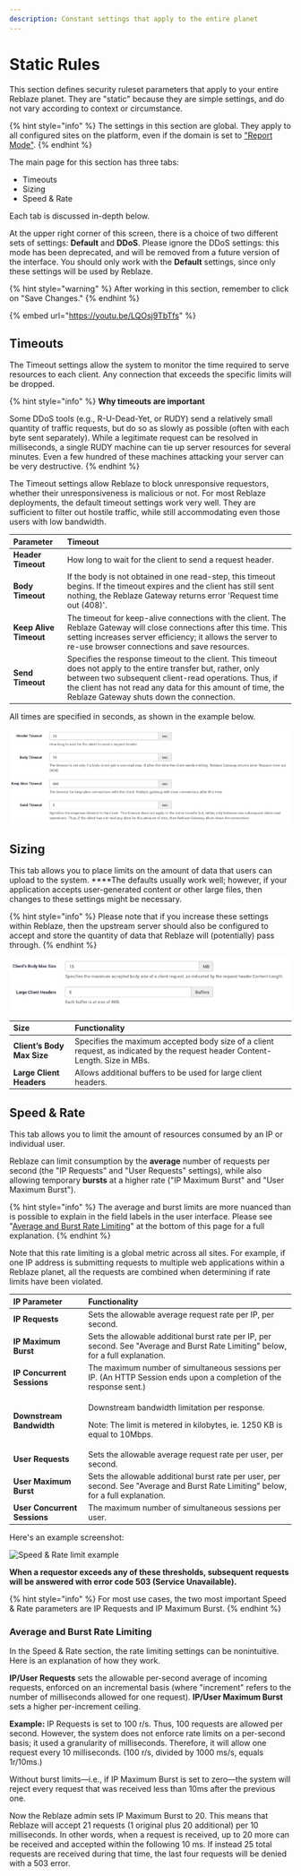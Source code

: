 ```yaml
---
description: Constant settings that apply to the entire planet
---
```


# Static Rules

This section defines security ruleset parameters that apply to your entire Reblaze planet. They are "static" because they are simple settings, and do not vary according to context or circumstance. 

{% hint style="info" %}
The settings in this section are global. They apply to all configured sites on the platform, even if the domain is set to ["Report Mode"](../settings/planet-overview.md#editing-a-web-application).
{% endhint %}

The main page for this section has three tabs: 

* Timeouts
* Sizing
* Speed & Rate

Each tab is discussed in-depth below. 

At the upper right corner of this screen, there is a choice of two different sets of settings: **Default** and **DDoS**. Please ignore the DDoS settings: this mode has been deprecated, and will be removed from a future version of the interface. You should only work with the **Default** settings, since only these settings will be used by Reblaze.  

{% hint style="warning" %}
After working in this section, remember to click on "Save Changes." 
{% endhint %}

{% embed url="https://youtu.be/LQOsj9TbTfs" %}

## Timeouts

The Timeout settings allow the system to monitor the time required to serve resources to each client. Any connection that exceeds the specific limits will be dropped. 

{% hint style="info" %}
**Why timeouts are important**

Some DDoS tools \(e.g., R-U-Dead-Yet, or RUDY\) send a relatively small quantity of traffic requests, but do so as slowly as possible \(often with each byte sent separately\). While a legitimate request can be resolved in milliseconds, a single RUDY machine can tie up server resources for several minutes. Even a few hundred of these machines attacking your server can be very destructive.
{% endhint %}

The Timeout settings allow Reblaze to block unresponsive requestors, whether their unresponsiveness is malicious or not. For most Reblaze deployments, the default timeout settings work very well. They are sufficient to filter out hostile traffic, while still accommodating even those users with low bandwidth.

| Parameter | Timeout |
| :--- | :--- |
| **Header Timeout** | How long to wait for the client to send a request header. |
| **Body Timeout** | If the body is not obtained in one read-step, this timeout begins.  If the timeout expires and the client has still sent nothing, the Reblaze Gateway returns error 'Request time out \(408\)'. |
| **Keep Alive Timeout** | The timeout for keep-alive connections with the client. The Reblaze Gateway will close connections after this time. This setting increases server efficiency; it allows the server to re-use browser connections and save resources.   |
| **Send Timeout**  | Specifies the response timeout to the client. This timeout does not apply to the entire transfer but, rather, only between two subsequent client-read operations. Thus, if the client has not read any data for this amount of time, the Reblaze Gateway shuts down the connection. |

All times are specified in seconds, as shown in the example below. 

![Timeouts Settings Example](../../.gitbook/assets/image%20%28115%29.png)

## Sizing

This tab allows you to place limits on the amount of data that users can upload to the system. ****The defaults usually work well; however, if your application accepts user-generated content or other large files, then changes to these settings might be necessary.

{% hint style="info" %}
Please note that if you increase these settings within Reblaze, then the upstream server should also be configured to accept and store the quantity of data that Reblaze will \(potentially\) pass through.
{% endhint %}

![Default Sizing Example](../../.gitbook/assets/image%20%2843%29.png)

| **Size** | Functionality |
| :--- | :--- |
| **Client’s Body Max Size** | Specifies the maximum accepted body size of a client request, as indicated by the request header Content-Length. Size in MBs.  |
| **Large Client Headers** | Allows additional buffers to be used for large client headers. |

## **Speed & Rate** 

This tab allows you to limit the amount of resources consumed by an IP or individual user. 

Reblaze can limit consumption by the **average** number of requests per second \(the "IP Requests" and "User Requests" settings\), while also allowing temporary **bursts** at a higher rate \("IP Maximum Burst" and "User Maximum Burst"\). 

{% hint style="info" %}
The average and burst limits are more nuanced than is possible to explain in the field labels in the user interface. Please see "[Average and Burst Rate Limiting](static-rules.md#average-and-burst-rate-limiting)" at the bottom of this page for a full explanation.
{% endhint %}

Note that this rate limiting is a global metric across all sites. For example, if one IP address is submitting requests to multiple web applications within a Reblaze planet, all the requests are combined when determining if rate limits have been violated.

<table>
  <thead>
    <tr>
      <th style="text-align:left">IP Parameter</th>
      <th style="text-align:left">Functionality</th>
    </tr>
  </thead>
  <tbody>
    <tr>
      <td style="text-align:left"><b>IP Requests</b>
      </td>
      <td style="text-align:left">Sets the allowable average request rate per IP, per second.</td>
    </tr>
    <tr>
      <td style="text-align:left"><b>IP Maximum Burst</b>
      </td>
      <td style="text-align:left">Sets the allowable additional burst rate per IP, per second. See &quot;Average
        and Burst Rate Limiting&quot; below, for a full explanation.</td>
    </tr>
    <tr>
      <td style="text-align:left"><b>IP Concurrent Sessions</b>
      </td>
      <td style="text-align:left">The maximum number of simultaneous sessions per IP. (An HTTP Session ends
        upon a completion of the response sent.)</td>
    </tr>
    <tr>
      <td style="text-align:left"><b>Downstream Bandwidth</b>
      </td>
      <td style="text-align:left">
        <p>Downstream bandwidth limitation per response.</p>
        <p>Note: The limit is metered in kilobytes, ie. 1250 KB is equal to 10Mbps.</p>
      </td>
    </tr>
    <tr>
      <td style="text-align:left"><b>User Requests</b>
      </td>
      <td style="text-align:left">Sets the allowable average request rate per user, per second.</td>
    </tr>
    <tr>
      <td style="text-align:left"><b>User Maximum Burst</b>
      </td>
      <td style="text-align:left">Sets the allowable additional burst rate per user, per second. See &quot;Average
        and Burst Rate Limiting&quot; below, for a full explanation.</td>
    </tr>
    <tr>
      <td style="text-align:left"><b>User Concurrent Sessions</b>
      </td>
      <td style="text-align:left">The maximum number of simultaneous sessions per user.</td>
    </tr>
  </tbody>
</table>Here's an example screenshot:

![Speed &amp; Rate limit example](https://lh5.googleusercontent.com/WAcHG_JvHXynYjY7nBm2-Af0Lkl17uf8TmXI5msYFgMuRO41QDfrWBPHBWOMRqzy81jZr2GIG0subutVJk6O1esxMvh8QvZp4JrP03Z5Sz-Yj8ewvs-z3EUBUKEWP3WJzxqJizZw)

**When a requestor exceeds any of these thresholds, subsequent requests will be answered with error code 503 \(Service Unavailable\).** 

{% hint style="info" %}
For most use cases, the two most important Speed & Rate parameters are IP Requests and IP Maximum Burst. 
{% endhint %}

### Average and Burst Rate Limiting

In the Speed & Rate section, the rate limiting settings can be nonintuitive. Here is an explanation of how they work.

**IP/User Requests** sets the allowable per-second average of incoming requests, enforced on an incremental basis \(where "increment" refers to the number of milliseconds allowed for one request\). **IP/User Maximum Burst** sets a higher per-increment ceiling.

**Example:** IP Requests is set to 100 r/s. Thus, 100 requests are allowed per second. However, the system does not enforce rate limits on a per-second basis; it used a granularity of milliseconds. Therefore, it will allow one request every 10 milliseconds. \(100 r/s, divided by 1000 ms/s, equals 1r/10ms.\) 

Without burst limits—i.e., if IP Maximum Burst is set to zero—the system will reject every request that was received less than 10ms after the previous one.

Now the Reblaze admin sets IP Maximum Burst to 20. This means that Reblaze will accept 21 requests \(1 original plus 20 additional\) per 10 milliseconds. In other words, when a request is received, up to 20 more can be received and accepted within the following 10 ms. If instead 25 total requests are received during that time, the last four requests will be denied with a 503 error. 

